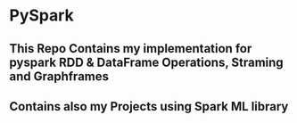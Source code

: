 # PySpark
## This Repo Contains my implementation for pyspark RDD & DataFrame Operations, Straming and Graphframes 
## Contains also my Projects using Spark ML library 
